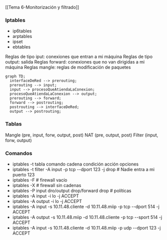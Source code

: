 [[Tema 6-Monitorización y filtrado]]

### Iptables

+ ip6tables
+ arptables
+ ipset
+ ebtables

Reglas de tipo iput: conexiones que entran a mi máquina
Reglas de tipo output: salida
Reglas forward: conexiones que no van dirigidas a mi máquina
Reglas mangle: reglas de modificación de paquetes

```mermaid
graph TD;
  interfaceDeRed --> prerouting;
  prerouting --> input;
  input --> procesoQueAtiendaLaConexion;
  procesoQueAtiendaLaConexion --> output;
  prerouting --> forward;
  forward --> postrouting;
  postrouting --> interfaceDeRed;
  output --> postrouting;

```

### Tablas
Mangle (pre, input, forw, output, post)
NAT (pre, output, post)
Filter (input, forw, output)

### Comandos
+ iptables -t tabla comando cadena condición acción opciones
+ iptables -t filter -A input -p tcp --dport 123 -j drop # Nadie entra a mi puerto 123
+ iptables -F # firewall vacío
+ iptables -X # firewall sin cadenas
+ iptables -P input dro/output drop/forward drop # políticas
+ iptables -A input -i lo -j ACCEPT
+ iptables -A output -i lo -j ACCEPT
+ iptables -A input -s 10.11.48.cliente -d 10.11.48.miip -p tcp --dport 514 -j ACCEPT
+ iptables -A output -s 10.11.48.miip -d 10.11.48.cliente -p tcp --sport 514 -j ACCEPT
+  iptables -A input -s 10.11.48.cliente -d 10.11.48.miip -p udp --dport 123 -j ACCEPT